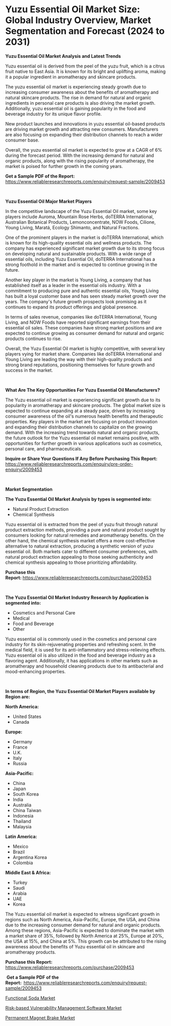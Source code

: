 <p><h1>Yuzu Essential Oil Market Size: Global Industry Overview, Market Segmentation and Forecast (2024 to 2031)</h1></p><p><strong>Yuzu Essential Oil Market Analysis and Latest Trends</strong></p>
<p><p>Yuzu essential oil is derived from the peel of the yuzu fruit, which is a citrus fruit native to East Asia. It is known for its bright and uplifting aroma, making it a popular ingredient in aromatherapy and skincare products.</p><p>The yuzu essential oil market is experiencing steady growth due to increasing consumer awareness about the benefits of aromatherapy and natural skincare products. The rise in demand for natural and organic ingredients in personal care products is also driving the market growth. Additionally, yuzu essential oil is gaining popularity in the food and beverage industry for its unique flavor profile.</p><p>New product launches and innovations in yuzu essential oil-based products are driving market growth and attracting new consumers. Manufacturers are also focusing on expanding their distribution channels to reach a wider consumer base.</p><p>Overall, the yuzu essential oil market is expected to grow at a CAGR of 6% during the forecast period. With the increasing demand for natural and organic products, along with the rising popularity of aromatherapy, the market is poised for further growth in the coming years.</p></p>
<p><strong>Get a Sample PDF of the Report:&nbsp;</strong> <a href="https://www.reliableresearchreports.com/enquiry/request-sample/2009453">https://www.reliableresearchreports.com/enquiry/request-sample/2009453</a></p>
<p>&nbsp;</p>
<p><strong>Yuzu Essential Oil Major Market Players</strong></p>
<p><p>In the competitive landscape of the Yuzu Essential Oil market, some key players include Auroma, Mountain Rose Herbs, doTERRA International, Australian Botanical Products, Lemonconcentrate, NOW Foods, Cilione, Young Living, Maratá, Ecology Shimanto, and Natural Fractions.</p><p>One of the prominent players in the market is doTERRA International, which is known for its high-quality essential oils and wellness products. The company has experienced significant market growth due to its strong focus on developing natural and sustainable products. With a wide range of essential oils, including Yuzu Essential Oil, doTERRA International has a strong foothold in the market and is expected to continue growing in the future.</p><p>Another key player in the market is Young Living, a company that has established itself as a leader in the essential oils industry. With a commitment to producing pure and authentic essential oils, Young Living has built a loyal customer base and has seen steady market growth over the years. The company's future growth prospects look promising as it continues to expand its product offerings and global presence.</p><p>In terms of sales revenue, companies like doTERRA International, Young Living, and NOW Foods have reported significant earnings from their essential oil sales. These companies have strong market positions and are expected to continue growing as consumer demand for natural and organic products continues to rise.</p><p>Overall, the Yuzu Essential Oil market is highly competitive, with several key players vying for market share. Companies like doTERRA International and Young Living are leading the way with their high-quality products and strong brand reputations, positioning themselves for future growth and success in the market.</p></p>
<p>&nbsp;</p>
<p><strong>What Are The Key Opportunities For Yuzu Essential Oil Manufacturers?</strong></p>
<p><p>The Yuzu essential oil market is experiencing significant growth due to its popularity in aromatherapy and skincare products. The global market size is expected to continue expanding at a steady pace, driven by increasing consumer awareness of the oil's numerous health benefits and therapeutic properties. Key players in the market are focusing on product innovation and expanding their distribution channels to capitalize on the growing demand. With the increasing trend towards natural and organic products, the future outlook for the Yuzu essential oil market remains positive, with opportunities for further growth in various applications such as cosmetics, personal care, and pharmaceuticals.</p></p>
<p><strong>Inquire or Share Your Questions If Any Before Purchasing This Report:</strong> <a href="https://www.reliableresearchreports.com/enquiry/pre-order-enquiry/2009453">https://www.reliableresearchreports.com/enquiry/pre-order-enquiry/2009453</a></p>
<p>&nbsp;</p>
<p><strong>Market Segmentation</strong></p>
<p><strong>The Yuzu Essential Oil Market Analysis by types is segmented into:</strong></p>
<p><ul><li>Natural Product Extraction</li><li>Chemical Synthesis</li></ul></p>
<p><p>Yuzu essential oil is extracted from the peel of yuzu fruit through natural product extraction methods, providing a pure and natural product sought by consumers looking for natural remedies and aromatherapy benefits. On the other hand, the chemical synthesis market offers a more cost-effective alternative to natural extraction, producing a synthetic version of yuzu essential oil. Both markets cater to different consumer preferences, with natural product extraction appealing to those seeking authenticity and chemical synthesis appealing to those prioritizing affordability.</p></p>
<p><strong>Purchase this Report:&nbsp;</strong><a href="https://www.reliableresearchreports.com/purchase/2009453">https://www.reliableresearchreports.com/purchase/2009453</a></p>
<p>&nbsp;</p>
<p><strong>The Yuzu Essential Oil Market Industry Research by Application is segmented into:</strong></p>
<p><ul><li>Cosmetics and Personal Care</li><li>Medical</li><li>Food and Beverage</li><li>Other</li></ul></p>
<p><p>Yuzu essential oil is commonly used in the cosmetics and personal care industry for its skin-rejuvenating properties and refreshing scent. In the medical field, it is used for its anti-inflammatory and stress-relieving effects. Yuzu essential oil is also utilized in the food and beverage industry as a flavoring agent. Additionally, it has applications in other markets such as aromatherapy and household cleaning products due to its antibacterial and mood-enhancing properties.</p></p>
<p>&nbsp;</p>
<p><strong>In terms of Region, the Yuzu Essential Oil Market Players available by Region are:</strong></p>
<p>
    <p> <strong> North America: </strong>
        <ul>
            <li>United States</li>
            <li>Canada</li>
        </ul>
        </p> 
    <p> <strong> Europe: </strong>
        <ul>
            <li>Germany</li>
            <li>France</li>
            <li>U.K.</li>
            <li>Italy</li>
            <li>Russia</li>
        </ul>
        </p> 
    <p> <strong> Asia-Pacific: </strong>
        <ul>
            <li>China</li>
            <li>Japan</li>
            <li>South Korea</li>
            <li>India</li>
            <li>Australia</li>
            <li>China Taiwan</li>
            <li>Indonesia</li>
            <li>Thailand</li>
            <li>Malaysia</li>
        </ul>
        </p> 
    <p> <strong> Latin America: </strong>
        <ul>
            <li>Mexico</li>
            <li>Brazil</li>
            <li>Argentina Korea</li>
            <li>Colombia</li>
        </ul>
        </p> 
    <p> <strong> Middle East & Africa: </strong>
        <ul>
            <li>Turkey</li>
            <li>Saudi</li>
            <li>Arabia</li>
            <li>UAE</li>
            <li>Korea</li>
        </ul>
    </p>
    </p>
<p><p>The Yuzu essential oil market is expected to witness significant growth in regions such as North America, Asia-Pacific, Europe, the USA, and China due to the increasing consumer demand for natural and organic products. Among these regions, Asia-Pacific is expected to dominate the market with a market share of 35%, followed by North America at 25%, Europe at 20%, the USA at 15%, and China at 5%. This growth can be attributed to the rising awareness about the benefits of Yuzu essential oil in skincare and aromatherapy products.</p></p>
<p><strong>Purchase this Report: </strong><a href="https://www.reliableresearchreports.com/purchase/2009453">https://www.reliableresearchreports.com/purchase/2009453</a></p>
<p>&nbsp;<strong>Get a Sample PDF of the Report:&nbsp;&nbsp;</strong><a href="https://www.reliableresearchreports.com/enquiry/request-sample/2009453">https://www.reliableresearchreports.com/enquiry/request-sample/2009453</a></p>
<p><strong></strong></p>
<p><p><a href="https://view.publitas.com/reportprime-1/functional-soda-market-research-report-provides-critical-insights-that-can-help-shape-business-development-and-investment-strategies/">Functional Soda Market</a></p><p><a href="https://sudsy-motorcycle-bbc.notion.site/Risk-based-Vulnerability-Management-Software-Market-Size-Focuses-on-Market-Dynamics-In-Depth-Analys-819af89f0ad24ae588b1d25ef3029b6b">Risk-based Vulnerability Management Software Market</a></p><p><a href="https://meowing-canidae-761.notion.site/Decoding-the-Permanent-Magnet-Brake-Market-A-Deep-Dive-into-the-Latest-Market-Trends-Market-Segmen-1de24ed7980a4078b96162dcb4f14b38">Permanent Magnet Brake Market</a></p></p>